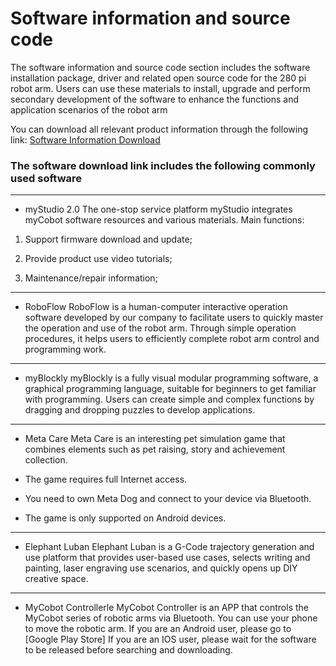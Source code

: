 # Software information and source code
The software information and source code section includes the software installation package, driver and related open source code for the 280 pi robot arm. Users can use these materials to install, upgrade and perform secondary development of the software to enhance the functions and application scenarios of the robot arm

You can download all relevant product information through the following link: [Software Information Download](https://www.elephantrobotics.com/support/)

### The software download link includes the following commonly used software
---
* myStudio 2.0
The one-stop service platform myStudio integrates myCobot software resources and various materials.
Main functions:

1. Support firmware download and update;

2. Provide product use video tutorials;

3. Maintenance/repair information;

---

* RoboFlow
RoboFlow is a human-computer interactive operation software developed by our company to facilitate users to quickly master the operation and use of the robot arm. Through simple operation procedures, it helps users to efficiently complete robot arm control and programming work.

---

* myBlockly
myBlockly is a fully visual modular programming software, a graphical programming language, suitable for beginners to get familiar with programming.
Users can create simple and complex functions by dragging and dropping puzzles to develop applications.

---
* Meta Care
Meta Care is an interesting pet simulation game that combines elements such as pet raising, story and achievement collection.

- The game requires full Internet access.

- You need to own Meta Dog and connect to your device via Bluetooth.

- The game is only supported on Android devices.

---
* Elephant Luban
Elephant Luban is a G-Code trajectory generation and use platform that provides user-based use cases, selects writing and painting, laser engraving use scenarios, and quickly opens up DIY creative space.

---
* MyCobot Controllerle
MyCobot Controller is an APP that controls the MyCobot series of robotic arms via Bluetooth. You can use your phone to move the robotic arm. If you are an Android user, please go to [Google Play Store] If you are an IOS user, please wait for the software to be released before searching and downloading.